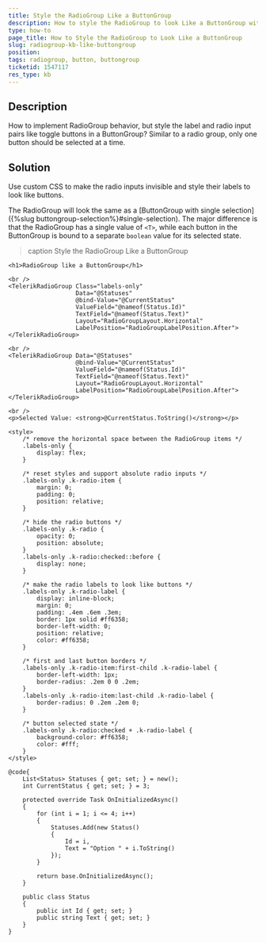 ```yaml
---
title: Style the RadioGroup Like a ButtonGroup
description: How to style the RadioGroup to look Like a ButtonGroup with toggle buttons and single selected item.
type: how-to
page_title: How to Style the RadioGroup to Look Like a ButtonGroup
slug: radiogroup-kb-like-buttongroup
position:
tags: radiogroup, button, buttongroup
ticketid: 1547117
res_type: kb
---
```


## Description

How to implement RadioGroup behavior, but style the label and radio input pairs like toggle buttons in a ButtonGroup? Similar to a radio group, only one button should be selected at a time.

## Solution

Use custom CSS to make the radio inputs invisible and style their labels to look like buttons.

The RadioGroup will look the same as a [ButtonGroup with single selection]({%slug buttongroup-selection%}#single-selection). The major difference is that the RadioGroup has a single value of `<T>`, while each button in the ButtonGroup is bound to a separate `boolean` value for its selected state.

>caption Style the RadioGroup Like a ButtonGroup

````CSHTML
<h1>RadioGroup like a ButtonGroup</h1>

<br />
<TelerikRadioGroup Class="labels-only"
                   Data="@Statuses"
                   @bind-Value="@CurrentStatus"
                   ValueField="@nameof(Status.Id)"
                   TextField="@nameof(Status.Text)"
                   Layout="RadioGroupLayout.Horizontal"
                   LabelPosition="RadioGroupLabelPosition.After">
</TelerikRadioGroup>

<br />
<TelerikRadioGroup Data="@Statuses"
                   @bind-Value="@CurrentStatus"
                   ValueField="@nameof(Status.Id)"
                   TextField="@nameof(Status.Text)"
                   Layout="RadioGroupLayout.Horizontal"
                   LabelPosition="RadioGroupLabelPosition.After">
</TelerikRadioGroup>

<br />
<p>Selected Value: <strong>@CurrentStatus.ToString()</strong></p>

<style>
    /* remove the horizontal space between the RadioGroup items */
    .labels-only {
        display: flex;
    }

    /* reset styles and support absolute radio inputs */
    .labels-only .k-radio-item {
        margin: 0;
        padding: 0;
        position: relative;
    }

    /* hide the radio buttons */
    .labels-only .k-radio {
        opacity: 0;
        position: absolute;
    }
    .labels-only .k-radio:checked::before {
        display: none;
    }

    /* make the radio labels to look like buttons */
    .labels-only .k-radio-label {
        display: inline-block;
        margin: 0;
        padding: .4em .6em .3em;
        border: 1px solid #ff6358;
        border-left-width: 0;
        position: relative;
        color: #ff6358;
    }

    /* first and last button borders */
    .labels-only .k-radio-item:first-child .k-radio-label {
        border-left-width: 1px;
        border-radius: .2em 0 0 .2em;
    }
    .labels-only .k-radio-item:last-child .k-radio-label {
        border-radius: 0 .2em .2em 0;
    }

    /* button selected state */
    .labels-only .k-radio:checked + .k-radio-label {
        background-color: #ff6358;
        color: #fff;
    }
</style>

@code{
    List<Status> Statuses { get; set; } = new();
    int CurrentStatus { get; set; } = 3;

    protected override Task OnInitializedAsync()
    {
        for (int i = 1; i <= 4; i++)
        {
            Statuses.Add(new Status()
            {
                Id = i,
                Text = "Option " + i.ToString()
            });
        }

        return base.OnInitializedAsync();
    }

    public class Status
    {
        public int Id { get; set; }
        public string Text { get; set; }
    }
}
````
